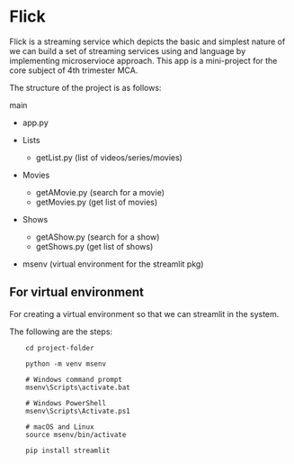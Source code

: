 # Flick

Flick is a streaming service which depicts the basic and simplest nature of we can build a set of streaming services using and language by implementing microservioce approach.
This app is a mini-project for the core subject of 4th trimester MCA.

The structure of the project is as follows:

main

- app.py

- Lists

  - getList.py (list of videos/series/movies)

- Movies

  - getAMovie.py (search for a movie)
  - getMovies.py (get list of movies)

- Shows

  - getAShow.py (search for a show)
  - getShows.py (get list of shows)

- msenv (virtual environment for the streamlit pkg)

## For virtual environment

For creating a virtual environment so that we can streamlit in the system.

The following are the steps:

```
    cd project-folder
```

```
    python -m venv msenv
```

```
    # Windows command prompt
    msenv\Scripts\activate.bat

    # Windows PowerShell
    msenv\Scripts\Activate.ps1

    # macOS and Linux
    source msenv/bin/activate
```

```
    pip install streamlit
```
